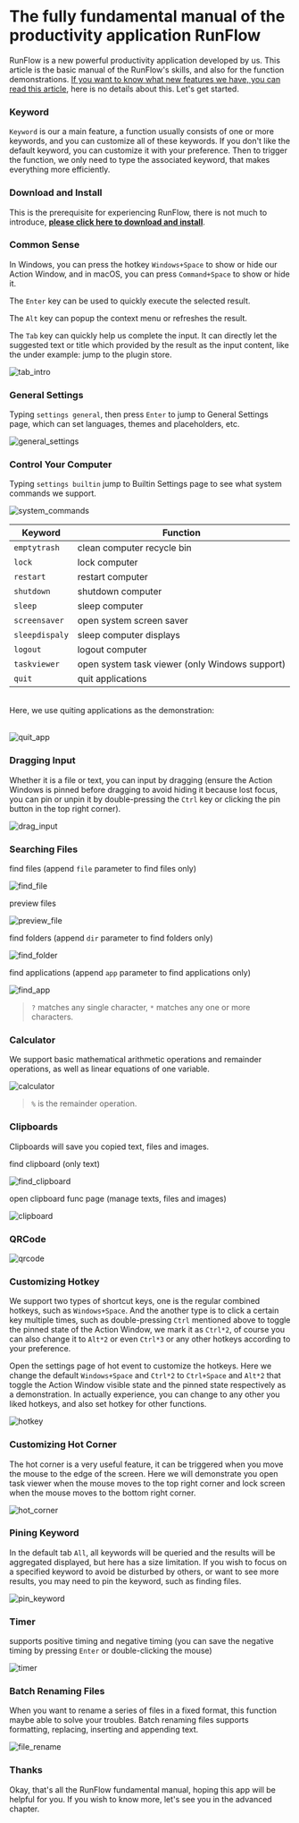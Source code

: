 # The fully fundamental manual of the productivity application RunFlow

RunFlow is a new powerful productivity application developed by us. This article is the basic manual of the RunFlow's skills, and also for the function demonstrations. [If you want to know what new features we have, you can read this article](runflow_first_release.md), here is no details about this. Let's get started.

### Keyword

`Keyword` is our a main feature, a function usually consists of one or more keywords, and you can customize all of these keywords. If you don't like the default keyword, you can customize it with your preference. Then to trigger the function, we only need to type the associated keyword, that makes everything more efficiently.

### Download and Install

This is the prerequisite for experiencing RunFlow, there is not much to introduce, [**please click here to download and install**](https://myrest.top/myflow/download).

### Common Sense

In Windows, you can press the hotkey `Windows+Space` to show or hide our Action Window, and in macOS, you can press `Command+Space` to show or hide it.

The `Enter` key can be used to quickly execute the selected result.

The `Alt` key can popup the context menu or refreshes the result.

The `Tab` key can quickly help us complete the input. It can directly let the suggested text or title which provided by the result as the input content, like the under example: jump to the plugin store.

![tab_intro](images/tab_intro_enus.gif)

### General Settings

Typing `settings general`, then press `Enter` to jump to General Settings page, which can set languages, themes and placeholders, etc.

![general_settings](images/general_settings_enus.gif)

### Control Your Computer

Typing `settings builtin` jump to Builtin Settings page to see what system commands we support.

![system_commands](images/system_commands_enus.gif)

| Keyword        | Function                                       |
|----------------|------------------------------------------------|
| `emptytrash`   | clean computer recycle bin                     |
| `lock`         | lock computer                                  |
| `restart`      | restart computer                               |
| `shutdown`     | shutdown computer                              |
| `sleep`        | sleep computer                                 |
| `screensaver`  | open system screen saver                       |
| `sleepdispaly` | sleep computer displays                        |
| `logout`       | logout computer                                |
| `taskviewer`   | open system task viewer (only Windows support) |
| `quit`         | quit applications                              |

<br/>
Here, we use quiting applications as the demonstration:
<br/><br/>

![quit_app](images/quit_app_enus.gif)

### Dragging Input

Whether it is a file or text, you can input by dragging (ensure the Action Windows is pinned before dragging to avoid hiding it because lost focus, you can pin or unpin it by double-pressing the `Ctrl` key or clicking the pin button in the top right corner).

![drag_input](images/drag_input_enus.gif)

### Searching Files

find files (append `file` parameter to find files only)

![find_file](images/find_file_enus.gif)

preview files

![preview_file](images/preview_file_enus.gif)

find folders (append `dir` parameter to find folders only)

![find_folder](images/find_folder_enus.gif)

find applications (append `app` parameter to find applications only)

![find_app](images/find_app_enus.gif)

> `?` matches any single character, `*` matches any one or more characters.

### Calculator

We support basic mathematical arithmetic operations and remainder operations, as well as linear equations of one variable.

![calculator](images/calculator_enus.gif)

> `%` is the remainder operation.

### Clipboards

Clipboards will save you copied text, files and images.

find clipboard (only text)

![find_clipboard](images/find_clipboard_enus.gif)

open clipboard func page (manage texts, files and images)

![clipboard](images/clipboard_func_enus.gif)

### QRCode

![qrcode](images/qrcode_enus.gif)

### Customizing Hotkey

We support two types of shortcut keys, one is the regular combined hotkeys, such as `Windows+Space`. And the another type is to click a certain key multiple times, such as double-pressing `Ctrl` mentioned above to toggle the pinned state of the Action Window, we mark it as `Ctrl*2`, of course you can also change it to `Alt*2` or even `Ctrl*3` or any other hotkeys according to your preference.

Open the settings page of hot event to customize the hotkeys. Here we change the default `Windows+Space` and `Ctrl*2` to `Ctrl+Space` and `Alt*2` that toggle the Action Window visible state and the pinned state respectively as a demonstration. In actually experience, you can change to any other you liked hotkeys, and also set hotkey for other functions.

![hotkey](images/hotkey_enus.gif)

### Customizing Hot Corner

The hot corner is a very useful feature, it can be triggered when you move the mouse to the edge of the screen. Here we will demonstrate you open task viewer when the mouse moves to the top right corner and lock screen when the mouse moves to the bottom right corner.

![hot_corner](images/hot_corner_enus.gif)

### Pining Keyword

In the default tab `All`, all keywords will be queried and the results will be aggregated displayed, but here has a size limitation. If you wish to focus on a specified keyword to avoid be disturbed by others, or want to see more results, you may need to pin the keyword, such as finding files.

![pin_keyword](images/pin_keyword_enus.gif)

### Timer

supports positive timing and negative timing (you can save the negative timing by pressing `Enter` or double-clicking the mouse)

![timer](images/timer_enus.gif)

### Batch Renaming Files

When you want to rename a series of files in a fixed format, this function maybe able to solve your troubles. Batch renaming files supports formatting, replacing, inserting and appending text.

![file_rename](images/file_rename_enus.gif)

### Thanks

Okay, that's all the RunFlow fundamental manual, hoping this app will be helpful for you. If you wish to know more, let's see you in the advanced chapter.
